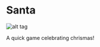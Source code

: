 # Santa

![alt tag](https://i.gyazo.com/e3a9f539f92b17901c24e69f5a577f34.png)

A quick game celebrating chrismas!

